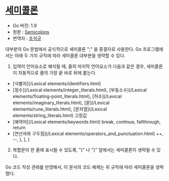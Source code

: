 # [세미콜론](#semicolons)

* Go 버전: 1.9
* 원문 : [Semicolons](https://golang.org/ref/spec#Semicolons) 
* 번역자 : [조석규](@ezaurum)

대부분의 Go 문법에서 공식적으로 세미콜론 ";" 을 종결자로 사용한다. Go 프로그램에서는 아래 두 가지 규칙에 따라 세미콜론 대부분을 생략할 수 있다. 

1. 입력이 언어요소로 해석될 때, 줄의 마지막 언어요소가 다음과 같은 경우, 세미콜론이 자동적으로 줄의 가장 끝 바로 뒤에 붙는다.
  + [식별자](/Lexical elements/identifiers.html)
  + [정수](/Lexical elements/integer_literals.html), [부동소수](/Lexical elements/floating-point_literals.html), [허수](/Lexical elements/imaginary_literals.html), [룬](/Lexical elements/rune_literals.html), [문자열](/Lexical elements/string_literals.html) 고정값
  + [예약어](/Lexical elements/keywords.html) break, continue, fallthrough, return
  + [연산자와 구두점](/Lexical elements/operators_and_punctuation.html) ++, --, ), ], }
2. 복합문이 한 줄에 표시될 수 있도록, ")" 나 "}" 앞에서는 세미콜론이 생략될 수 있다.

Go 코드 작성 관례를 반영해서, 이 문서의 코드 예제는 위 규칙에 따라 세미콜론을 생략했다.
